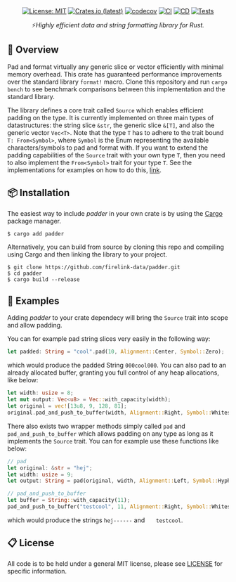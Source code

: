 <div align="center">
<br/>
<div align="left">
<br/>
</div>

[![License: MIT](https://img.shields.io/badge/License-MIT-yellow.svg)](https://opensource.org/licenses/MIT)
[![Crates.io (latest)](https://img.shields.io/crates/v/padder)](https://crates.io/crates/padder)
[![codecov](https://codecov.io/gh/firelink-data/padder/graph/badge.svg?token=64QB0J4QMV)](https://codecov.io/gh/firelink-data/padder)
[![CI](https://github.com/firelink-data/padder/actions/workflows/ci.yml/badge.svg)](https://github.com/firelink-data/padder/actions/workflows/ci.yml)
[![CD](https://github.com/firelink-data/padder/actions/workflows/cd.yml/badge.svg)](https://github.com/firelink-data/padder/actions/workflows/cd.yml)
[![Tests](https://github.com/firelink-data/padder/actions/workflows/tests.yml/badge.svg)](https://github.com/firelink-data/padder/actions/workflows/tests.yml)

⚡️*Highly efficient data and string formatting library for Rust.*

</div>


## 🔎 Overview

Pad and format virtually any generic slice or vector efficiently with minimal memory overhead. This crate has guaranteed performance improvements over the standard
library `format!` macro. Clone this repository and run `cargo bench` to see benchmark comparisons between this implementation and the standard library.

The library defines a core trait called `Source` which enables efficient padding on the type. It is currently implemented on three main types of datastructures:
the string slice `&str`, the generic slice `&[T]`, and also the generic vector `Vec<T>`. Note that the type `T` has to adhere to the trait bound `T: From<Symbol>`,
where `Symbol` is the Enum representing the available characters/symbols to pad and format with. If you want to extend the padding capabilities of the `Source` trait
with your own type `T`, then you need to also implement the `From<Symbol>` trait for your type `T`. See the implementations for examples on how to do this, [link](https://github.com/firelink-data/padder/blob/main/src/lib.rs).


## 📦 Installation

The easiest way to include *padder* in your own crate is by using the [Cargo](https://crates.io/) package manager.
```
$ cargo add padder
```

Alternatively, you can build from source by cloning this repo and compiling using Cargo and then linking the library to your project.
```
$ git clone https://github.com/firelink-data/padder.git
$ cd padder
$ cargo build --release
```


## 🚀 Examples

Adding *padder* to your crate dependecy will bring the `Source` trait into scope and allow padding. 

You can for example pad string slices very easily in the following way:

```rust
let padded: String = "cool".pad(10, Alignment::Center, Symbol::Zero);
```

which would produce the padded String `000cool000`. You can also pad to an already allocated buffer, granting you full control of any heap allocations, like below:

```rust
let width: usize = 8;
let mut output: Vec<u8> = Vec::with_capacity(width);
let original = vec![13u8, 9, 128, 81];
original.pad_and_push_to_buffer(width, Alignment::Right, Symbol::Whitespace, output);
```

There also exists two wrapper methods simply called `pad` and `pad_and_push_to_buffer` which allows padding on any type as long as it implements the `Source` trait.
You can for example use these functions like below:
```rust
// pad
let original: &str = "hej";
let width: usize = 9;
let output: String = pad(original, width, Alignment::Left, Symbol::Hyphen);

// pad_and_push_to_buffer
let buffer = String::with_capacity(11);
pad_and_push_to_buffer("testcool", 11, Alignment::Right, Symbol::Whitespace);
```

which would produce the strings `hej------` and `   testcool`.

## 📋 License
All code is to be held under a general MIT license, please see [LICENSE](https://github.com/firelink-data/padder/blob/main/LICENSE) for specific information.
